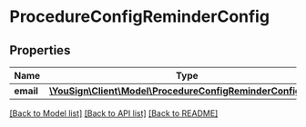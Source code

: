 # ProcedureConfigReminderConfig

## Properties
Name | Type | Description | Notes
------------ | ------------- | ------------- | -------------
**email** | [**\YouSign\Client\Model\ProcedureConfigReminderConfigEmail**](ProcedureConfigReminderConfigEmail.md) |  | [optional] 

[[Back to Model list]](../README.md#documentation-for-models) [[Back to API list]](../README.md#documentation-for-api-endpoints) [[Back to README]](../README.md)

